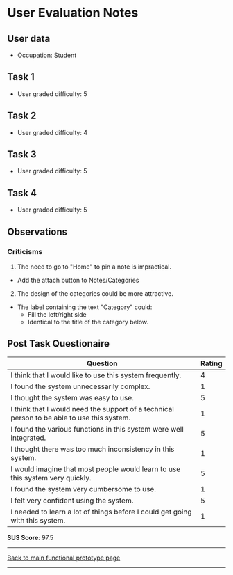 # User Evaluation Notes

## User data

- Occupation: Student

## Task 1

- User graded difficulty: 5

## Task 2

- User graded difficulty: 4

## Task 3

- User graded difficulty: 5

## Task 4

- User graded difficulty: 5

## Observations

### Criticisms

1. The need to go to "Home" to pin a note is impractical.
  - Add the attach button to Notes/Categories

2. The design of the categories could be more attractive.
  - The label containing the text "Category" could:
    - Fill the left/right side
    - Identical to the title of the category below.

## Post Task Questionaire

| Question                                                                                   | Rating |
| ------------------------------------------------------------------------------------------ | ------ |
| I think that I would like to use this system frequently.                                   | 4      |
| I found the system unnecessarily complex.                                                  | 1      |
| I thought the system was easy to use.                                                      | 5      |
| I think that I would need the support of a technical person to be able to use this system. | 1      |
| I found the various functions in this system were well integrated.                         | 5      |
| I thought there was too much inconsistency in this system.                                 | 1      |
| I would imagine that most people would learn to use this system very quickly.              | 5      |
| I found the system very cumbersome to use.                                                 | 1      |
| I felt very confident using the system.                                                    | 5      |
| I needed to learn a lot of things before I could get going with this system.               | 1      |


**SUS Score**: 97.5

---
[Back to main functional prototype page](../e_stage_4_functional_prototype_and_evaluation.md)

---
